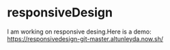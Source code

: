 # responsiveDesign

I am working on responsive desing.Here is a demo: https://responsivedesign-git-master.altunleyda.now.sh/

